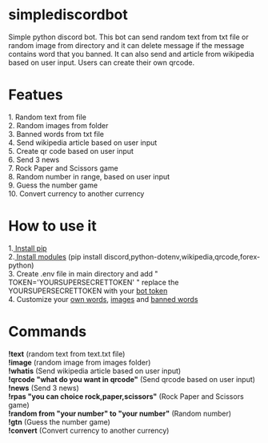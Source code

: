 # simplediscordbot
Simple python discord bot. This bot can send random text from txt file or random image from directory and it can delete message if the message contains word that you banned. It can also send and article from wikipedia based on user input. Users can create their own qrcode.

<h1>Featues</h1>
1. Random text from file <br>
2. Random images from folder <br>
3. Banned words from txt file <br>
4. Send wikipedia article based on user input <br>
5. Create qr code based on user input<br>
6. Send 3 news<br>
7. Rock Paper and Scissors game<br>
8. Random number in range, based on user input<br>
9. Guess the number game<br>
10. Convert currency to another currency
 
<h1>How to use it </h1>
1.<a href="https://www.geeksforgeeks.org/how-to-install-pip-on-windows/"> Install pip</a><br>
2.<a href="https://www.geeksforgeeks.org/how-to-install-a-python-module/"> Install modules</a> (pip install discord,python-dotenv,wikipedia,qrcode,forex-python)<br>
3. Create .env file in main directory and add " TOKEN='YOURSUPERSECRETTOKEN' " replace the YOURSUPERSECRETTOKEN with your <a href="https://www.writebots.com/discord-bot-token/" >bot token</a> <br>
4. Customize your <a href="https://github.com/Anonym-Guy/simplediscordbot/blob/main/text/text.txt">own words</a>, <a href="https://github.com/Anonym-Guy/simplediscordbot/tree/main/images">images</a> and <a href="https://github.com/Anonym-Guy/simplediscordbot/tree/main/ban%20words">banned words</a>

<h1>Commands</h1>
<b>!text</b> (random text from text.txt file) <br>
<b>!image</b> (random image from images folder) <br>
<b>!whatis</b> (Send wikipedia article based on user input) <br>
<b>!qrcode "what do you want in qrcode"</b> (Send qrcode based on user input) <br>
<b>!news</b> (Send 3 news) <br>
<b>!rpas "you can choice rock,paper,scissors"</b> (Rock Paper and Scissors game) <br>
<b>!random from "your number" to "your number"</b> (Random number) <br>
<b>!gtn</b> (Guess the number game) <br>
<b>!convert</b> (Convert currency to another currency)<br>
